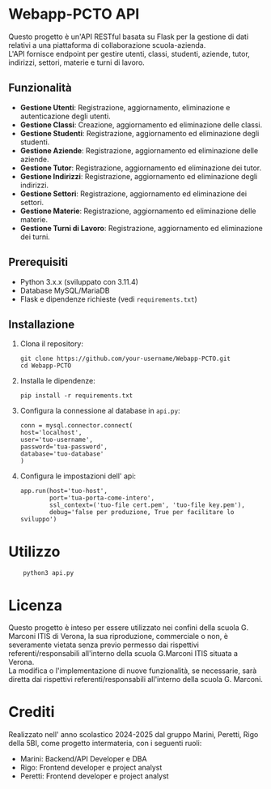 # Webapp-PCTO API

Questo progetto è un'API RESTful basata su Flask per la gestione di dati relativi a una piattaforma di collaborazione scuola-azienda.  
L'API fornisce endpoint per gestire utenti, classi, studenti, aziende, tutor, indirizzi, settori, materie e turni di lavoro.

## Funzionalità

- **Gestione Utenti**: Registrazione, aggiornamento, eliminazione e autenticazione degli utenti.
- **Gestione Classi**: Creazione, aggiornamento ed eliminazione delle classi.
- **Gestione Studenti**: Registrazione, aggiornamento ed eliminazione degli studenti.
- **Gestione Aziende**: Registrazione, aggiornamento ed eliminazione delle aziende.
- **Gestione Tutor**: Registrazione, aggiornamento ed eliminazione dei tutor.
- **Gestione Indirizzi**: Registrazione, aggiornamento ed eliminazione degli indirizzi.
- **Gestione Settori**: Registrazione, aggiornamento ed eliminazione dei settori.
- **Gestione Materie**: Registrazione, aggiornamento ed eliminazione delle materie.
- **Gestione Turni di Lavoro**: Registrazione, aggiornamento ed eliminazione dei turni.

## Prerequisiti

- Python 3.x.x (sviluppato con 3.11.4)
- Database MySQL/MariaDB
- Flask e dipendenze richieste (vedi `requirements.txt`)

## Installazione

1. Clona il repository:
   ```
   git clone https://github.com/your-username/Webapp-PCTO.git
   cd Webapp-PCTO
   ```

2. Installa le dipendenze:
    ```
    pip install -r requirements.txt
    ```

3. Configura la connessione al database in `api.py`:
    ```
    conn = mysql.connector.connect(
    host='localhost',
    user='tuo-username',
    password='tua-password',
    database='tuo-database'
    )
    ```

4. Configura le impostazioni dell' api:
    ```
    app.run(host='tuo-host', 
            port='tua-porta-come-intero', 
            ssl_context=('tuo-file cert.pem', 'tuo-file key.pem'),
            debug='false per produzione, True per facilitare lo sviluppo')
    ```

# Utilizzo

```
    python3 api.py
```

# Licenza

Questo progetto è inteso per essere utilizzato nei confini della scuola G. Marconi ITIS di Verona, la sua riproduzione, commerciale o non, è severamente vietata senza previo permesso dai rispettivi referenti/responsabili all'interno della scuola G.Marconi ITIS situata a Verona.  
La modifica o l'implementazione di nuove funzionalità, se necessarie, sarà diretta dai rispettivi referenti/responsabili all'interno della scuola G. Marconi.

# Crediti

Realizzato nell' anno scolastico 2024-2025 dal gruppo Marini, Peretti, Rigo della 5BI, come progetto intermateria, con i seguenti ruoli:

- Marini: Backend/API Developer e DBA
- Rigo: Frontend developer e project analyst
- Peretti: Frontend developer e project analyst